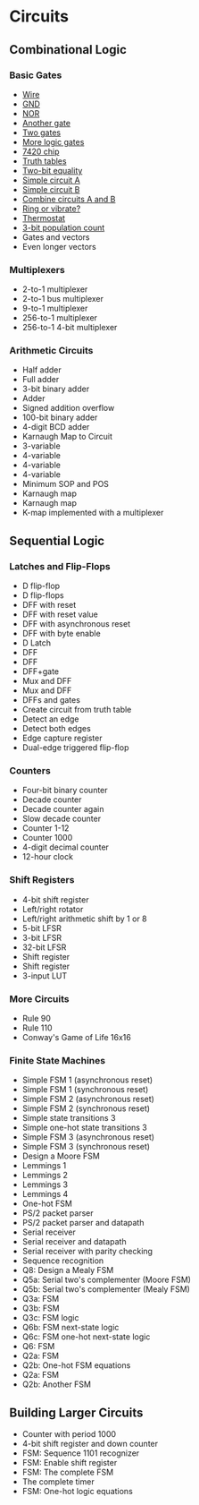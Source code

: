 # Circuits
## Combinational Logic
### Basic Gates
* [Wire](./Combinational%20Logic/Basic%20Gates/44/44.md)
* [GND](./Combinational%20Logic/Basic%20Gates/45/45.md)
* [NOR](./Combinational%20Logic/Basic%20Gates/46/46.md)
* [Another gate](./Combinational%20Logic/Basic%20Gates/47/47.md)
* [Two gates](./Combinational%20Logic/Basic%20Gates/48/48.md)
* [More logic gates](./Combinational%20Logic/Basic%20Gates/49/49.md)
* [7420 chip](./Combinational%20Logic/Basic%20Gates/50/50.md)
* [Truth tables](./Combinational%20Logic/Basic%20Gates/51/51.md)
* [Two-bit equality](./Combinational%20Logic/Basic%20Gates/52/52.md)
* [Simple circuit A](./Combinational%20Logic/Basic%20Gates/53/53.md)
* [Simple circuit B](./Combinational%20Logic/Basic%20Gates/54/54.md)
* [Combine circuits A and B](./Combinational%20Logic/Basic%20Gates/55/55.md)
* [Ring or vibrate?](./Combinational%20Logic/Basic%20Gates/56/56.md)
* [Thermostat](./Combinational%20Logic/Basic%20Gates/57/57.md)
* [3-bit population count](./Combinational%20Logic/Basic%20Gates/58/58.md)
* Gates and vectors
* Even longer vectors

### Multiplexers
* 2-to-1 multiplexer
* 2-to-1 bus multiplexer
* 9-to-1 multiplexer
* 256-to-1 multiplexer
* 256-to-1 4-bit multiplexer

### Arithmetic Circuits
* Half adder
* Full adder
* 3-bit binary adder
* Adder
* Signed addition overflow
* 100-bit binary adder
* 4-digit BCD adder
* Karnaugh Map to Circuit
* 3-variable
* 4-variable
* 4-variable
* 4-variable
* Minimum SOP and POS
* Karnaugh map
* Karnaugh map
* K-map implemented with a multiplexer

## Sequential Logic
### Latches and Flip-Flops
* D flip-flop
* D flip-flops
* DFF with reset
* DFF with reset value
* DFF with asynchronous reset
* DFF with byte enable
* D Latch
* DFF
* DFF
* DFF+gate
* Mux and DFF
* Mux and DFF
* DFFs and gates
* Create circuit from truth table
* Detect an edge
* Detect both edges
* Edge capture register
* Dual-edge triggered flip-flop

### Counters
* Four-bit binary counter
* Decade counter
* Decade counter again
* Slow decade counter
* Counter 1-12
* Counter 1000
* 4-digit decimal counter
* 12-hour clock

### Shift Registers
* 4-bit shift register
* Left/right rotator
* Left/right arithmetic shift by 1 or 8
* 5-bit LFSR
* 3-bit LFSR
* 32-bit LFSR
* Shift register
* Shift register
* 3-input LUT

### More Circuits
* Rule 90
* Rule 110
* Conway's Game of Life 16x16

### Finite State Machines
* Simple FSM 1 (asynchronous reset)
* Simple FSM 1 (synchronous reset)
* Simple FSM 2 (asynchronous reset)
* Simple FSM 2 (synchronous reset)
* Simple state transitions 3
* Simple one-hot state transitions 3
* Simple FSM 3 (asynchronous reset)
* Simple FSM 3 (synchronous reset)
* Design a Moore FSM
* Lemmings 1
* Lemmings 2
* Lemmings 3
* Lemmings 4
* One-hot FSM
* PS/2 packet parser
* PS/2 packet parser and datapath
* Serial receiver
* Serial receiver and datapath
* Serial receiver with parity checking
* Sequence recognition
* Q8: Design a Mealy FSM
* Q5a: Serial two's complementer (Moore FSM)
* Q5b: Serial two's complementer (Mealy FSM)
* Q3a: FSM
* Q3b: FSM
* Q3c: FSM logic
* Q6b: FSM next-state logic
* Q6c: FSM one-hot next-state logic
* Q6: FSM
* Q2a: FSM
* Q2b: One-hot FSM equations
* Q2a: FSM
* Q2b: Another FSM

## Building Larger Circuits
* Counter with period 1000
* 4-bit shift register and down counter
* FSM: Sequence 1101 recognizer
* FSM: Enable shift register
* FSM: The complete FSM
* The complete timer
* FSM: One-hot logic equations